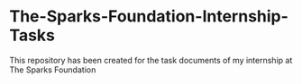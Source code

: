 # The-Sparks-Foundation-Internship-Tasks

This repository has been created for the task documents of my internship at The Sparks Foundation
